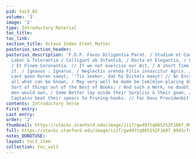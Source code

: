 ```yaml
---
pid: toc3_02
volume: '3'
image: '2'
type: Introductory Material
toc_title: 
toc_link: 
section_title: Octavo Index Front Matter
pastorius_section_header: 
pastorius_description: 'F.D.P. Favos Diligentia Parat. / Studium et Constantia, /
  Labor & Tolerantia / Colligunt ab Infantiâ, / Docta et Elegantia, / Lectorem Delectantia.
  / Et Finem Coronantia. // If we not exercise our Wit, / A short Time''s Sloth corrupteth
  it. / Ignavus : Ignarus. / Neglectis urenda Filix innascitur Agris. / Wir in sÿn
  Lant geen Koren saeyt; ''Tis seeker, dat hÿ Distels maeyt! // An Encyclopedia of
  all what can be known, / May very well be made be Com[m]on-placing down / The Better
  Sort of things out of the Best of Books; / And such a Work, no doubt, the Best of
  men would own, / Some Better lay aside their Surpliss & their gown, / Yea and Good
  Captains beat their spears to Pruning-hooks. // Fac Deus Providenbit.'
contents: Introductory Verse
First entry: 
Last entry: 
order: '2'
thumbnail: https://stacks.stanford.edu/image/iiif/gw497tq8651%2F1607_0945/full/100,/0/default.jpg
full: https://stacks.stanford.edu/image/iiif/gw497tq8651%2F1607_0945/full/full/0/default.jpg
notes_DONOTUSE: 
layout: toc3_item
collection: toc_vol3
---
```

